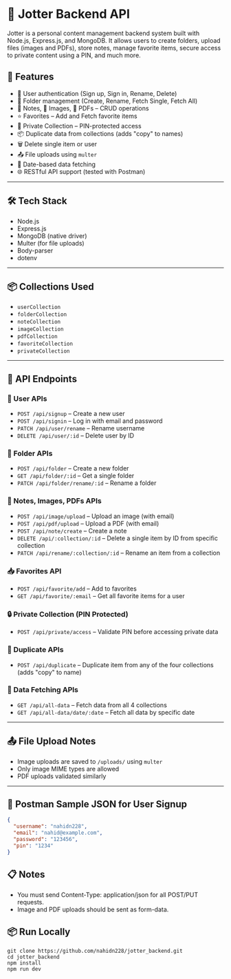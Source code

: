 # 📒 Jotter Backend API

Jotter is a personal content management backend system built with Node.js, Express.js, and MongoDB. It allows users to create folders, upload files (images and PDFs), store notes, manage favorite items, secure access to private content using a PIN, and much more.

## 🚀 Features

- 🔐 User authentication (Sign up, Sign in, Rename, Delete)
- 📁 Folder management (Create, Rename, Fetch Single, Fetch All)
- 📝 Notes, 📸 Images, 📄 PDFs – CRUD operations
- ⭐ Favorites – Add and Fetch favorite items
- 📂 Private Collection – PIN-protected access
- 📦 Duplicate data from collections (adds "copy" to names)
- 🗑️ Delete single item or user
- 📤 File uploads using `multer`
- 📅 Date-based data fetching
- 🌐 RESTful API support (tested with Postman)

---

## 🛠️ Tech Stack

- Node.js
- Express.js
- MongoDB (native driver)
- Multer (for file uploads)
- Body-parser
- dotenv

---

## 📦 Collections Used

- `userCollection`
- `folderCollection`
- `noteCollection`
- `imageCollection`
- `pdfCollection`
- `favoriteCollection`
- `privateCollection`

---

## 📮 API Endpoints

### 🔐 User APIs

- `POST /api/signup` – Create a new user
- `POST /api/signin` – Log in with email and password
- `PATCH /api/user/rename` – Rename username
- `DELETE /api/user/:id` – Delete user by ID


### 📁 Folder APIs

- `POST /api/folder` – Create a new folder
- `GET /api/folder/:id` – Get a single folder
- `PATCH /api/folder/rename/:id` – Rename a folder

### 📄 Notes, Images, PDFs APIs

- `POST /api/image/upload` – Upload an image (with email)
- `POST /api/pdf/upload` – Upload a PDF (with email)
- `POST /api/note/create` – Create a note
- `DELETE /api/:collection/:id` – Delete a single item by ID from specific collection
- `PATCH /api/rename/:collection/:id` – Rename an item from a collection

### 📥 Favorites API

- `POST /api/favorite/add` – Add to favorites
- `GET /api/favorite/:email` – Get all favorite items for a user

### 🔒 Private Collection (PIN Protected)

- `POST /api/private/access` – Validate PIN before accessing private data

### 📄 Duplicate APIs

- `POST /api/duplicate` – Duplicate item from any of the four collections (adds "copy" to name)

### 📅 Data Fetching APIs

- `GET /api/all-data` – Fetch data from all 4 collections
- `GET /api/all-data/date/:date` – Fetch all data by specific date

---

## 📤 File Upload Notes

- Image uploads are saved to `/uploads/` using `multer`
- Only image MIME types are allowed
- PDF uploads validated similarly

---

## 📘 Postman Sample JSON for User Signup

```json
{
  "username": "nahidn228",
  "email": "nahid@example.com",
  "password": "123456",
  "pin": "1234"
}
```
##  📋 Notes
- You must send Content-Type: application/json for all POST/PUT requests.
- Image and PDF uploads should be sent as form-data.

## 📦 Run Locally

```
git clone https://github.com/nahidn228/jotter_backend.git
cd jotter_backend
npm install
npm run dev
```






